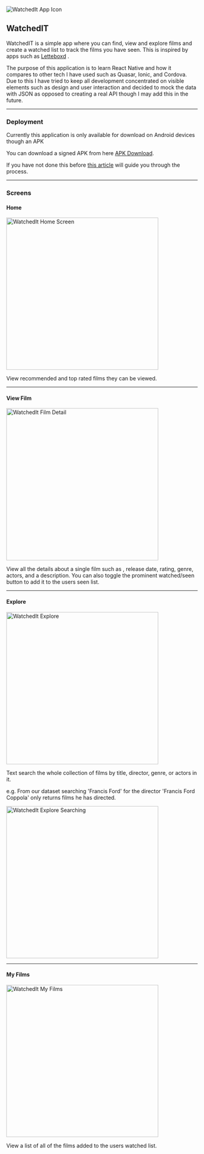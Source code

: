 ![WatchedIt App Icon](https://personal-website-images-tom.s3-eu-west-1.amazonaws.com/WatchedIt/splash_icon.png)

## WatchedIT

WatchedIT is a simple app where you can find, view and explore films and create a watched list to track the films you have seen. This is inspired by apps such as [Letteboxd](https://letterboxd.com/) .

The purpose of this application is to learn React Native and how it compares to other tech I have used such as Quasar, Ionic, and Cordova. Due to this I have tried to keep all development concentrated on visible elements such as design and user interaction and decided to mock the data with JSON as opposed to creating a real API though I may add this in the future.

---

### Deployment

Currently this application is only available for download on Android devices though an APK

You can download a signed APK from here [APK Download](https://personal-website-images-tom.s3-eu-west-1.amazonaws.com/WatchedIt/app-release.apk).

If you have not done this before [this article](https://www.androidauthority.com/how-to-install-apks-31494/) will guide you through the process.

---

### Screens

#### Home

<img src="https://personal-website-images-tom.s3-eu-west-1.amazonaws.com/WatchedIt/Home.jpg" width="400" alt="WatchedIt Home Screen">

View recommended and top rated films they can be viewed.

---

#### View Film

<img src="https://personal-website-images-tom.s3-eu-west-1.amazonaws.com/WatchedIt/ViewFilm.jpg" width="400" alt="WatchedIt Film Detail">

View all the details about a single film such as , release date, rating, genre, actors, and a description. You can also toggle the prominent watched/seen button to add it to the users seen list.

---

#### Explore

<img src="https://personal-website-images-tom.s3-eu-west-1.amazonaws.com/WatchedIt/Explore.jpg" width="400" alt="WatchedIt Explore">

Text search the whole collection of films by title, director, genre, or actors in it.

e.g. From our dataset searching 'Francis Ford' for the director 'Francis Ford Coppola' only returns films he has directed.

<img src="https://personal-website-images-tom.s3-eu-west-1.amazonaws.com/WatchedIt/ExploreSearching.jpg" width="400" alt="WatchedIt Explore Searching">

---

#### My Films

<img src="https://personal-website-images-tom.s3-eu-west-1.amazonaws.com/WatchedIt/MyFilms.jpg" width="400" alt="WatchedIt My Films">

View a list of all of the films added to the users watched list.
